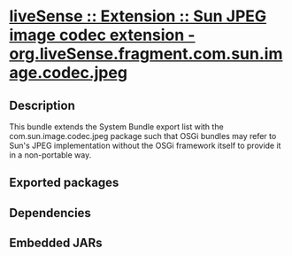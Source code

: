 # [liveSense :: Extension :: Sun JPEG image codec extension - org.liveSense.fragment.com.sun.image.codec.jpeg](http://github.com/liveSense/org.liveSense.fragment.com.sun.image.codec.jpeg)
## Description
This bundle extends the System Bundle export list with the com.sun.image.codec.jpeg package such that OSGi bundles may refer to Sun's JPEG implementation without the OSGi framework itself to provide it in a non-portable way.
## Exported packages
## Dependencies
## Embedded JARs
